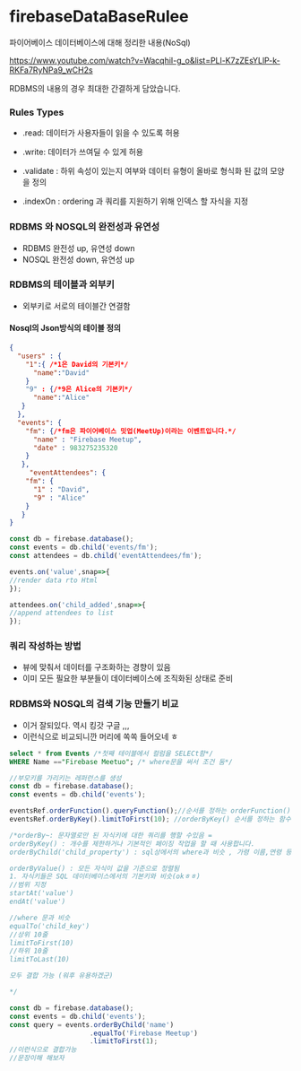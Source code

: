 # firebaseDataBaseRulee
파이어베이스 데이터베이스에 대해 정리한 내용(NoSql)

https://www.youtube.com/watch?v=WacqhiI-g_o&list=PLl-K7zZEsYLlP-k-RKFa7RyNPa9_wCH2s

RDBMS의 내용의 경우 최대한 간결하게 담았습니다.

### Rules Types

* .read: 데이터가 사용자들이 읽을 수 있도록 허용

* .write: 데이터가 쓰여딜 수 있게 허용

* .validate : 하위 속성이 있는지 여부와 데이터 유형이 올바로 형식화 된 값의 모양을 정의

* .indexOn : ordering 과 쿼리를 지원하기 위해 인덱스 할 자식을 지정

### RDBMS 와 NOSQL의 완전성과 유연성

* RDBMS 완전성 up, 유연성 down
* NOSQL 완전성 down, 유연성 up

### RDBMS의 테이블과 외부키

- 외부키로 서로의 테이블간 연결함

#### Nosql의 Json방식의 테이블 정의 

``` json
{
  "users" : {
    "1":{ /*1은 David의 기본키*/
      "name":"David"
    }
    "9" : {/*9은 Alice의 기본키*/
      "name":"Alice"
   }
  },
  "events": {
    "fm": {/*fm은 파이어베이스 밋업(MeetUp)이라는 이벤트입니다.*/
      "name" : "Firebase Meetup",
      "date" : 983275235320
    }
   },
     "eventAttendees": {
    "fm": {
      "1" : "David",
      "9" : "Alice"
    }
   }
}
```

```javascript
const db = firebase.database();
const events = db.child('events/fm');
const attendees = db.child('eventAttendees/fm');

events.on('value',snap=>{
//render data rto Html 
});

attendees.on('child_added',snap=>{
//append attendees to list 
});
```

### 쿼리 작성하는 방법

- 뷰에 맞춰서 데이터를 구조화하는 경향이 있음
- 이미 모든 필요한 부분들이 데이터베이스에 조직화된 상태로 준비

### RDBMS와 NOSQL의 검색 기능 만들기 비교

- 이거 잘되있다. 역시 킹갓 구글 ,,,
- 이런식으로 비교되니깐 머리에 쏙쏙 들어오네 ㅎ

```sql
select * from Events /*첫째 테이블에서 컬럼을 SELECt함*/
WHERE Name =="Firebase Meetuo"; /* where문을 써서 조건 둠*/
```
```javascript 
//부모키를 가리키는 레퍼런스를 생성
const db = firebase.database();
const events = db.child('events');

eventsRef.orderFunction().queryFunction();//순서를 정하는 orderFunction() 함수를 써서 제어, 좀더 세세한 제어는 queryFunction()-> 쿼리함수 사용
eventsRef.orderByKey().limitToFirst(10); //orderByKey() 순서를 정하는 함수,limitToFirst(10) 쿼리제한은 10개

/*orderBy~: 문자열로만 된 자식키에 대한 쿼리를 행할 수있음 =
orderByKey() : 개수를 제한하거나 기본적인 페이징 작업을 할 때 사용합니다.
orderByChild('child_property') : sql상에서의 where과 비슷 , 가령 이름,연령 등과 같은 자식 속성을 지정한 후 그 값에 대한 쿼리 짜기 가능 

orderByValue() : 모든 자식이 값을 기준으로 정렬됨
1. 자식키들은 SQL 데이터베이스에서의 기본키와 비슷(okㅎㅎ)
//범위 지정 
startAt('value')
endAt('value')

//where 문과 비슷
equalTo('child_key')
//상위 10줄
limitToFirst(10)
//하위 10줄
limitToLast(10)

모두 결합 가능 (워후 유용하겠군)

*/
```
```javascript
const db = firebase.database();
const events = db.child('events');
const query = events.orderByChild('name')
                    .equalTo('Firebase Meetup')
                    .limitToFirst(1);
//이런식으로 결합가능 
//문장이해 해보자 
```

